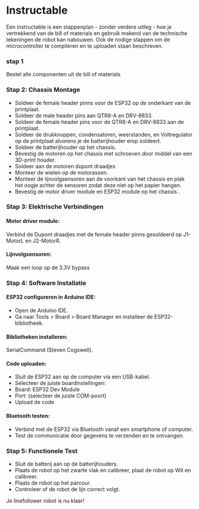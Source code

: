 # Instructable

Een instructable is een stappenplan - zonder verdere uitleg - hoe je vertrekkend van de bill of materials en gebruik makend van de technische tekeningen de robot kan nabouwen. Ook de nodige stappen om de microcontroller te compileren en te uploaden staan beschreven.  

### stap 1
Bestel alle componenten uit de bill of materials  

### Stap 2: Chassis Montage
- Soldeer de female header pinns voor de ESP32 op de onderkant van de printplaat.
- Soldeer de male header pins aan QTR8-A en DRV-8833.
- Soldeer de female header pins voor de QTR8-A en DRV-8833 aan de printplaat.
- Soldeer de drukknoppen, condensatoren, weerstanden, en Voltregulator op de printplaat alvorens je de batterijhouder erop soldeert.
- Soldeer de batterijhouder op het chassis.
- Bevestig de motoren op het chassis met schroeven door middel van een 3D-print houder.
- Soldeer aan de motoren dupont draadjes
- Monteer de wielen op de motorassen.
- Monteer de lijnvolgsensoren aan de voorkant van het chassis en plak het oogje achter de sensoren zodat deze niet op het papier hangen.
- Bevestig de motor driver module en ESP32 module op het chassis .

### Stap 3: Elektrische Verbindingen
#### Motor driver module:
Verbind de Dupont draadjes met de female header pinns gesoldeerd op J1-MotorL en J2-MotorR.

#### Lijnvolgsensoren:
Maak een loop op de 3.3V bypass 

### Stap 4: Software Installatie
#### ESP32 configureren in Arduino IDE:
- Open de Arduino IDE.
- Ga naar Tools > Board > Board Manager en installeer de ESP32-bibliotheek.

#### Bibliotheken installeren:
SerialCommand (Steven Cogswell).

#### Code uploaden:
- Sluit de ESP32 aan op de computer via een USB-kabel.
- Selecteer de juiste boardinstellingen:
- Board: ESP32 Dev Module
- Port: (selecteer de juiste COM-poort)
- Upload de code

#### Bluetooth testen:
- Verbind met de ESP32 via Bluetooth vanaf een smartphone of computer.
- Test de communicatie door gegevens te verzenden en te ontvangen.

### Stap 5: Functionele Test
- Sluit de batterij aan op de batterijhouders.
- Plaats de robot op het zwarte vlak en calibreer, plaat de robot op Wit en calibreer.
- Plaats de robot op het parcour.
- Controleer of de robot de lijn correct volgt.


Je linefollower robot is nu klaar!

